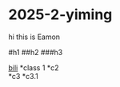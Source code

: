# 2025-2-yiming

hi
  this is Eamon


#h1
##h2
###h3

  [bili](https://www.bilibili.com/)
  *class 1
  *c2   
  *c3
    *c3.1

  ![]()
  
